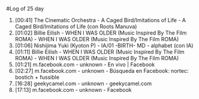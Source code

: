 #Log of 25 day

1. [00:41] The Cinematic Orchestra - A Caged Bird/Imitations of Life - A Caged Bird/Imitations of Life (con Roots Manuva)
1. [01:02] Billie Eilish - WHEN I WAS OLDER (Music Inspired By The Film ROMA) - WHEN I WAS OLDER (Music Inspired By The Film ROMA)
1. [01:06] Nishijima Yuki (Kyoton P) - IA/01 -BIRTH- MD - alphabet (con IA)
1. [01:11] Billie Eilish - WHEN I WAS OLDER (Music Inspired By The Film ROMA) - WHEN I WAS OLDER (Music Inspired By The Film ROMA)
1. [01:21] m.facebook.com - unknown - En vivo | Facebook
1. [02:27] m.facebook.com - unknown - Búsqueda en Facebook: nortec: bostich + fussible
1. [16:28] geekycamel.com - unknown - geekycamel.com
1. [17:13] m.facebook.com - unknown - Facebook
